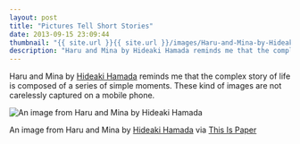 ```yaml
---
layout: post
title: "Pictures Tell Short Stories"
date: 2013-09-15 23:09:44
thumbnail: "{{ site.url }}{{ site.url }}/images/Haru-and-Mina-by-Hideaki-Hamada.jpg"
description: "Haru and Mina by Hideaki Hamada reminds me that the complex story of life is composed of a series of simple moments."
---
```

Haru and Mina by <a href="http://www.hideakihamada.com/" taget="_blank">Hideaki Hamada</a> reminds me that the complex story of life is composed of a series of simple moments. These kind of images are not carelessly captured on a mobile phone.

<img src="{{ site.url }}/images/Haru-and-Mina-by-Hideaki-Hamada.jpg" alt="An image from Haru and Mina by Hideaki Hamada" />
<p class="image-caption">An image from Haru and Mina by <a href="http://www.hideakihamada.com/" taget="_blank">Hideaki Hamada</a> via <a href="http://thisispaper.com/Hideaki-Hamada-Haru-and-Mina" traget="_blank">This Is Paper</a></p>